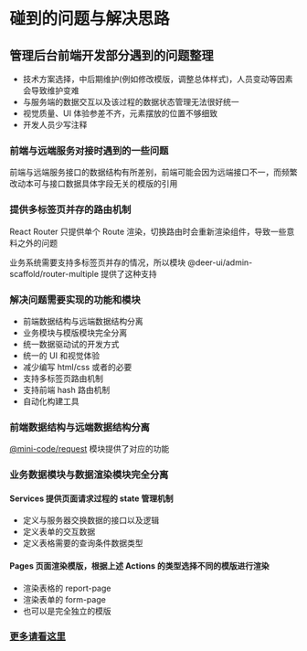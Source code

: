 # 碰到的问题与解决思路

## 管理后台前端开发部分遇到的问题整理

- 技术方案选择，中后期维护(例如修改模版，调整总体样式)，人员变动等因素会导致维护变难
- 与服务端的数据交互以及该过程的数据状态管理无法很好统一
- 视觉质量、UI 体验参差不齐，元素摆放的位置不够细致
- 开发人员少写注释

### 前端与远端服务对接时遇到的一些问题

前端与远端服务接口的数据结构有所差别，前端可能会因为远端接口不一，而频繁改动本可与接口数据具体字段无关的模版的引用

### 提供多标签页并存的路由机制

React Router 只提供单个 Route 渲染，切换路由时会重新渲染组件，导致一些意料之外的问题

业务系统需要支持多标签页并存的情况，所以模块 @deer-ui/admin-scaffold/router-multiple 提供了这种支持

### 解决问题需要实现的功能和模块

- 前端数据结构与远端数据结构分离
- 业务模块与模版模块完全分离
- 统一数据驱动试的开发方式
- 统一的 UI 和视觉体验
- 减少编写 html/css 或者的必要
- 支持多标签页路由机制
- 支持前端 hash 路由机制
- 自动化构建工具

### 前端数据结构与远端数据结构分离

[@mini-code/request](https://github.com/SANGET/@mini-code/request.git) 模块提供了对应的功能

### 业务数据模块与数据渲染模块完全分离

#### Services 提供页面请求过程的 state 管理机制

- 定义与服务器交换数据的接口以及逻辑
- 定义表单的交互数据
- 定义表格需要的查询条件数据类型

#### Pages 页面渲染模版，根据上述 Actions 的类型选择不同的模版进行渲染

- 渲染表格的 report-page
- 渲染表单的 form-page
- 也可以是完全独立的模版

### [更多请看这里](./structure.md)
